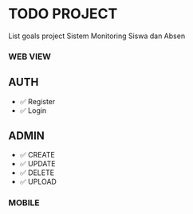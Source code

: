 # TODO PROJECT
List goals project Sistem Monitoring Siswa dan Absen

### WEB VIEW

## AUTH
* ✅ Register 
* ✅ Login

## ADMIN
* ✅ CREATE
* ✅ UPDATE
* ✅ DELETE
* ✅ UPLOAD 


### MOBILE

